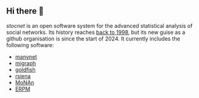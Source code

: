 ## Hi there 👋

*stocnet* is an open software system for the advanced statistical analysis of social networks.
Its history reaches [back to 1998](https://stocnet.gmw.rug.nl/content/project.htm),
but its new guise as a github organisation is since the start of 2024.
It currently includes the following software:

- [manynet](https://github.com/stocnet/manynet)
- [migraph](https://github.com/stocnet/migraph)
- [goldfish](https://github.com/stocnet/goldfish)
- [rsiena](https://github.com/stocnet/rsiena)
- [MoNAn](https://github.com/stocnet/MoNAn)
- [ERPM](https://github.com/stocnet/ERPM)

<!--

**Here are some ideas to get you started:**

🙋‍♀️ A short introduction - what is your organization all about?
🌈 Contribution guidelines - how can the community get involved?
👩‍💻 Useful resources - where can the community find your docs? Is there anything else the community should know?
🍿 Fun facts - what does your team eat for breakfast?
🧙 Remember, you can do mighty things with the power of [Markdown](https://docs.github.com/github/writing-on-github/getting-started-with-writing-and-formatting-on-github/basic-writing-and-formatting-syntax)
-->
